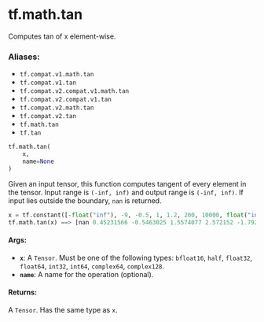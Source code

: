 <div itemscope itemtype="http://developers.google.com/ReferenceObject">
<meta itemprop="name" content="tf.math.tan" />
<meta itemprop="path" content="Stable" />
</div>

# tf.math.tan

Computes tan of x element-wise.

### Aliases:

* `tf.compat.v1.math.tan`
* `tf.compat.v1.tan`
* `tf.compat.v2.compat.v1.math.tan`
* `tf.compat.v2.compat.v1.tan`
* `tf.compat.v2.math.tan`
* `tf.compat.v2.tan`
* `tf.math.tan`
* `tf.tan`

``` python
tf.math.tan(
    x,
    name=None
)
```

<!-- Placeholder for "Used in" -->

  Given an input tensor, this function computes tangent of every
  element in the tensor. Input range is `(-inf, inf)` and
  output range is `(-inf, inf)`. If input lies outside the boundary, `nan`
  is returned.

  ```python
  x = tf.constant([-float("inf"), -9, -0.5, 1, 1.2, 200, 10000, float("inf")])
  tf.math.tan(x) ==> [nan 0.45231566 -0.5463025 1.5574077 2.572152 -1.7925274 0.32097113 nan]
  ```

#### Args:


* <b>`x`</b>: A `Tensor`. Must be one of the following types: `bfloat16`, `half`, `float32`, `float64`, `int32`, `int64`, `complex64`, `complex128`.
* <b>`name`</b>: A name for the operation (optional).


#### Returns:

A `Tensor`. Has the same type as `x`.
